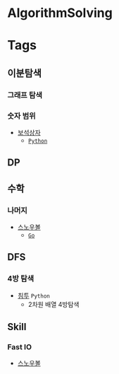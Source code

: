 # AlgorithmSolving

# Tags
## 이분탐색
### 그래프 탐색

### 숫자 범위
- [보석상자](백준/Silver/2792. 보석 상자)
  - [`Python`](백준/Silver/2792. 보석 상자/보석 상자.py)
## DP

## 수학
### 나머지
- [스노우볼](백준/Bronze/17950. 스노우볼)
  - [`Go`](백준/Bronze/17950. 스노우볼/스노우볼.go)

## DFS
### 4방 탐색
- [침투](백준/Silver/13565. 침투) `Python` 
  - 2차원 배열 4방탐색

## Skill
### Fast IO
  - [스노우볼](백준/Bronze/17950. 스노우볼/스노우볼.go)
